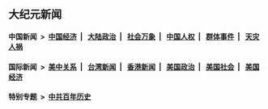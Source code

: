 ## 大纪元新闻

#### 中国新闻 &nbsp;>&nbsp; [中国经济](indexes/ncid283/README.md?09170445) &nbsp;| &nbsp; [大陆政治](indexes/ncid277/README.md?09170445) &nbsp;| &nbsp; [社会万象](indexes/ncid282/README.md?09170445) &nbsp;| &nbsp; [中国人权](indexes/ncid278/README.md?09170445) &nbsp;| &nbsp; [群体事件](indexes/ncid279/README.md?09170445) &nbsp;| &nbsp; [天灾人祸](indexes/ncid280/README.md?09170445)

#### 国际新闻 &nbsp;>&nbsp; [美中关系](indexes/nf1412576/README.md?09170445) &nbsp;| &nbsp; [台湾新闻](indexes/ncid1349361/README.md?09170445) &nbsp;| &nbsp; [香港新闻](indexes/ncid1349362/README.md?09170445) &nbsp;| &nbsp; [美国政治](indexes/ncid1078159/README.md?09170445) &nbsp;| &nbsp; [美国社会](indexes/ncid1078160/README.md?09170445) &nbsp;| &nbsp; [美国经济](indexes/ncid1078158/README.md?09170445)

#### 特别专题 &nbsp;>&nbsp; [中共百年历史](https://github.com/easy2view/epoch-special/blob/master/README.md?09170445)  
